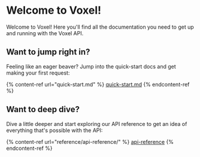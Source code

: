 # Welcome to Voxel!

Welcome to Voxel! Here you'll find all the documentation you need to get up and running with the Voxel API.

## Want to jump right in?

Feeling like an eager beaver? Jump into the quick-start docs and get making your first request:

{% content-ref url="quick-start.md" %}
[quick-start.md](quick-start.md)
{% endcontent-ref %}

## Want to deep dive?

Dive a little deeper and start exploring our API reference to get an idea of everything that's possible with the API:

{% content-ref url="reference/api-reference/" %}
[api-reference](reference/api-reference/)
{% endcontent-ref %}
